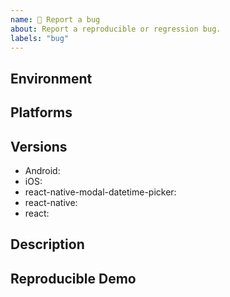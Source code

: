 ```yaml
---
name: 🐛 Report a bug
about: Report a reproducible or regression bug.
labels: "bug"
---
```


<!-- NOTE: Under the hood react-native-modal-datetime-picker uses react-native original DatePickerAndroid, TimePickerAndroid and DatePickerIOS.
Before reporting a bug, try swapping react-native-datetime-picker with react-native original date/time pickers to check if the problem persists. If it does please report the issue in the react-native repo instead. -->

## Environment

<!-- Run `react-native info` in your terminal and paste its contents here. -->

## Platforms

<!-- Is this issue related to Android, iOS, or both? -->

## Versions

<!-- Please add the used versions/branches -->

- Android:
- iOS:
- react-native-modal-datetime-picker:
- react-native:
- react:

## Description

<!-- Describe your issue in detail. Include screenshots if needed. If this is a regression, let us know. -->

## Reproducible Demo

<!-- Let us know how to reproduce the issue. Include a code sample or share a project that reproduces the issue. -->
<!-- Follow the guidelines for providing a minimal example: https://stackoverflow.com/help/mcve -->
<!-- Please notice that WE WON'T SUPPORT ISSUE REPORTS THAT DON'T HAVE A MINIMAL REPRODUCIBLE EXAMPLE. -->

